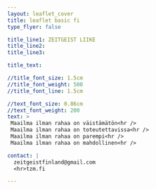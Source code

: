 ```yaml
---
layout: leaflet_cover
title: leaflet basic fi
type_flyer: false

title_line1: ZEITGEIST LIIKE
title_line2: 
title_line3: 

title_text: 

//title_font_size: 1.5cm
//title_font_weight: 500
//title_font_line: 1.5cm

//text_font_size: 0.86cm
//text_font_weight: 200
text: >
 Maailma ilman rahaa on väistämätön<hr />
 Maailma ilman rahaa on toteutettavissa<hr />
 Maailma ilman rahaa on parempi<hr />
 Maailma ilman rahaa on mahdollinen<hr />

contact: |
  zeitgeistfinland@gmail.com
  <hr>tzm.fi

---
```


